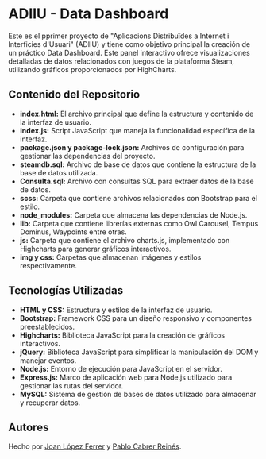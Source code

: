 # ADIIU - Data Dashboard

Este es el pprimer proyecto de "Aplicacions Distribuïdes a Internet i Interficies d'Usuari" (ADIIU) y tiene como objetivo principal la creación de un práctico Data Dashboard. Este panel interactivo ofrece visualizaciones detalladas de datos relacionados con juegos de la plataforma Steam, utilizando gráficos proporcionados por HighCharts.

## Contenido del Repositorio

- **index.html:** El archivo principal que define la estructura y contenido de la interfaz de usuario.
- **index.js:** Script JavaScript que maneja la funcionalidad específica de la interfaz.
- **package.json y package-lock.json:** Archivos de configuración para gestionar las dependencias del proyecto.
- **steamdb.sql:** Archivo de base de datos que contiene la estructura de la base de datos utilizada.
- **Consulta.sql:** Archivo con consultas SQL para extraer datos de la base de datos.
- **scss:** Carpeta que contiene archivos relacionados con Bootstrap para el estilo.
- **node_modules:** Carpeta que almacena las dependencias de Node.js.
- **lib:** Carpeta que contiene librerías externas como Owl Carousel, Tempus Dominus, Waypoints entre otras.
- **js:** Carpeta que contiene el archivo charts.js, implementado con Highcharts para generar gráficos interactivos.
- **img y css:** Carpetas que almacenan imágenes y estilos respectivamente.

## Tecnologías Utilizadas

- **HTML y CSS:** Estructura y estilos de la interfaz de usuario.
- **Bootstrap:** Framework CSS para un diseño responsivo y componentes preestablecidos.
- **Highcharts:** Biblioteca JavaScript para la creación de gráficos interactivos.
- **jQuery:** Biblioteca JavaScript para simplificar la manipulación del DOM y manejar eventos.
- **Node.js:** Entorno de ejecución para JavaScript en el servidor.
- **Express.js:** Marco de aplicación web para Node.js utilizado para gestionar las rutas del servidor.
- **MySQL:** Sistema de gestión de bases de datos utilizado para almacenar y recuperar datos.


## Autores

Hecho por [Joan López Ferrer](https://github.com/trombonet12) y [Pablo Cabrer Reinés](https://github.com/pcabrer). 